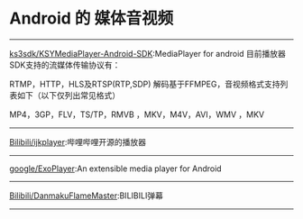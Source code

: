 
# Android 的 媒体音视频


---
[ks3sdk/KSYMediaPlayer-Android-SDK](https://github.com/ks3sdk/KSYMediaPlayer-Android-SDK):MediaPlayer for android
目前播放器SDK支持的流媒体传输协议有：

RTMP，HTTP，HLS及RTSP(RTP,SDP)
解码基于FFMPEG，音视频格式支持列表如下（以下仅列出常见格式）

MP4，3GP，FLV，TS/TP，RMVB ，MKV，M4V，AVI，WMV ，MKV

---
[Bilibili/ijkplayer](https://github.com/Bilibili/ijkplayer):哔哩哔哩开源的播放器

---
[google/ExoPlayer](https://github.com/google/ExoPlayer):An extensible media player for Android

---
[Bilibili/DanmakuFlameMaster](https://github.com/Bilibili/DanmakuFlameMaster):BILIBILI弹幕

---
